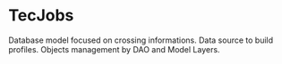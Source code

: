 # TecJobs
Database model focused on crossing informations. Data source to build profiles. Objects management by DAO and Model Layers.
